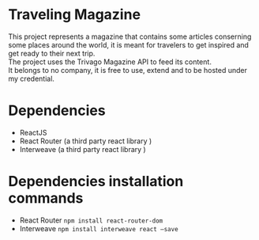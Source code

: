 # Traveling Magazine
This project represents a magazine that contains some articles conserning some places around the world, it is meant for travelers to get inspired and get ready to their next trip.<br/>
The project uses the Trivago Magazine API to feed its content.<br/>
It belongs to no company, it is free to use, extend and to be hosted under my credential.

# Dependencies
* ReactJS
* React Router (a third party react library )
* Interweave (a third party react library )

# Dependencies installation commands
* React Router `npm install react-router-dom`
* Interweave `npm install interweave react —save`
